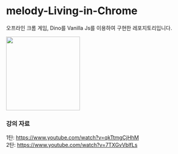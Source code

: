 # melody-Living-in-Chrome
오프라인 크롬 게임, Dino를 Vanilla Js를 이용하여 구현한 레포지토리입니다.

<img src="https://github.com/greenT-Hee/Dino-Living-in-Chrome/assets/101693495/e17a83da-b15f-41e8-b1e9-06562a79b89d" style="width: 200px">

### 강의 자료
1탄: https://www.youtube.com/watch?v=qkTtmgCjHhM <br/>
2탄: https://www.youtube.com/watch?v=7TXGvVblfLs
